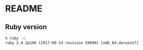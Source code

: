 # README

## Ruby version

```bash
% ruby -v
ruby 2.4.2p198 (2017-09-14 revision 59899) [x86_64-darwin17]
```
